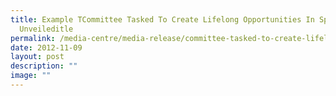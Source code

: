 ```yaml
---
title: Example TCommittee Tasked To Create Lifelong Opportunities In Sports
  Unveileditle
permalink: /media-centre/media-release/committee-tasked-to-create-lifelong-opportunities-in-sports-unveiled/
date: 2012-11-09
layout: post
description: ""
image: ""
---
```

